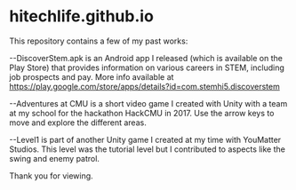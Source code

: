 # hitechlife.github.io
This repository contains a few of my past works:

--DiscoverStem.apk is an Android app I released (which is available on the Play Store) that provides information on various careers in STEM, including job prospects and pay. More info available at https://play.google.com/store/apps/details?id=com.stemhi5.discoverstem

--Adventures at CMU is a short video game I created with Unity with a team at my school for the hackathon HackCMU in 2017. Use the arrow keys to move and explore the different areas.

--Level1 is part of another Unity game I created at my time with YouMatter Studios. This level was the tutorial level but I contributed to aspects like the swing and enemy patrol.

Thank you for viewing.

